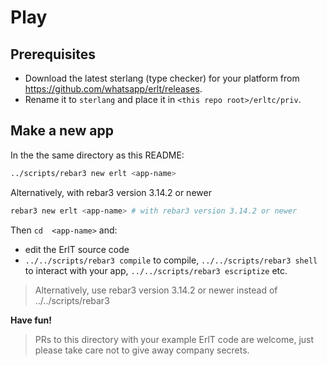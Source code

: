 # Play

## Prerequisites

- Download the latest sterlang (type checker) for your platform from https://github.com/whatsapp/erlt/releases.
- Rename it to `sterlang` and place it in `<this repo root>/erltc/priv`.

## Make a new app

In the the same directory as this README:

```sh
../scripts/rebar3 new erlt <app-name>
```

Alternatively, with rebar3 version 3.14.2 or newer

```sh
rebar3 new erlt <app-name> # with rebar3 version 3.14.2 or newer
```

Then `cd  <app-name>` and:
- edit the ErlT source code
- `../../scripts/rebar3 compile` to compile, `../../scripts/rebar3 shell` to interact with your app, `../../scripts/rebar3 escriptize` etc.

> Alternatively, use rebar3 version 3.14.2 or newer instead of ../../scripts/rebar3

**Have fun!**

> PRs to this directory with your example ErlT code are welcome, just please take care not to give away company secrets.
